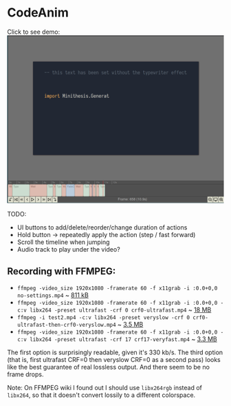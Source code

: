 # CodeAnim

Click to see demo:
[![Screenshot](https://github.com/Janiczek/codeanim/raw/master/doc/screenshot.png)](https://github.com/Janiczek/codeanim/raw/master/doc/screencast.mp4)

TODO:
* UI buttons to add/delete/reorder/change duration of actions
* Hold button -> repeatedly apply the action (step / fast forward)
* Scroll the timeline when jumping
* Audio track to play under the video?

## Recording with FFMPEG:

* `ffmpeg -video_size 1920x1080 -framerate 60 -f x11grab -i :0.0+0,0 no-settings.mp4` ~ [811 kB](https://github.com/Janiczek/codeanim/raw/master/doc/tests/no-settings.mp4)
* `ffmpeg -video_size 1920x1080 -framerate 60 -f x11grab -i :0.0+0,0 -c:v libx264 -preset ultrafast -crf 0 crf0-ultrafast.mp4` ~ [18 MB](https://github.com/Janiczek/codeanim/raw/master/doc/tests/crf0-ultrafast.mp4)
* `ffmpeg -i test2.mp4 -c:v libx264 -preset veryslow -crf 0 crf0-ultrafast-then-crf0-veryslow.mp4` ~ [3.5 MB](https://github.com/Janiczek/codeanim/raw/master/doc/tests/crf0-ultrafast-then-crf0-veryslow.mp4)
* `ffmpeg -video_size 1920x1080 -framerate 60 -f x11grab -i :0.0+0,0 -c:v libx264 -preset ultrafast -crf 17 crf17-veryfast.mp4` ~ [3.3 MB](https://github.com/Janiczek/codeanim/raw/master/doc/tests/crf17-ultrafast.mp4)

The first option is surprisingly readable, given it's 330 kb/s.
The third option (that is, first ultrafast CRF=0 then veryslow CRF=0 as a second
pass) looks like the best guarantee of real lossless output. And there seem to
be no frame drops.

Note: On FFMPEG wiki I found out I should use `libx264rgb` instead of `libx264`,
so that it doesn't convert lossily to a different colorspace.
